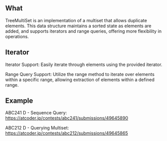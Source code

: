 ## What
TreeMultiSet is an implementation of a multiset that allows duplicate elements. This data structure maintains a sorted state as elements are added, and supports iterators and range queries, offering more flexibility in operations.

## Iterator
Iterator Support: Easily iterate through elements using the provided iterator.

Range Query Support: Utilize the range method to iterate over elements within a specific range, allowing extraction of elements within a defined range.

## Example
ABC241 D - Sequence Query: https://atcoder.jp/contests/abc241/submissions/49645890

ABC212 D - Querying Multiset: https://atcoder.jp/contests/abc212/submissions/49645865
